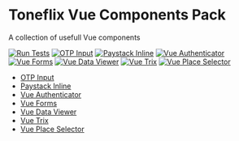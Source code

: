 # Toneflix Vue Components Pack

A collection of usefull Vue components
 
[![Run Tests](https://github.com/toneflix/vue-component-pack/actions/workflows/tests.yml/badge.svg)](https://github.com/toneflix/vue-component-pack/actions/workflows/tests.yml)
[![OTP Input](https://img.shields.io/npm/v/@toneflix/otp-input.svg?style=flat-square&label=OTP+Input)](https://www.npmjs.com/package/@toneflix/otp-input)
[![Paystack Inline](https://img.shields.io/npm/v/@toneflix/paystack-inline.svg?style=flat-square&label=Paystack+Inline)](https://www.npmjs.com/package/@toneflix/paystack-inline)
[![Vue Authenticator](https://img.shields.io/npm/v/@toneflix/vue-auth.svg?style=flat-square&label=Vue+Auth)](https://www.npmjs.com/package/@toneflix/vue-auth)
[![Vue Forms](https://img.shields.io/npm/v/@toneflix/vue-forms.svg?style=flat-square&label=Vue+Forms)](https://www.npmjs.com/package/@toneflix/vue-forms)
[![Vue Data Viewer](https://img.shields.io/npm/v/@toneflix/vue-dataviewer.svg?style=flat-square&label=Vue+Data+Viewer)](https://www.npmjs.com/package/@toneflix/vue-dataviewer)
[![Vue Trix](https://img.shields.io/npm/v/@toneflix/vue-trix.svg?style=flat-square&label=Vue+Trix)](https://www.npmjs.com/package/@toneflix/vue-trix)
[![Vue Place Selector](https://img.shields.io/npm/v/@toneflix/vue-place-selector.svg?style=flat-square&label=Vue+Place+Selector)](https://www.npmjs.com/package/@toneflix/vue-place-selector)

- [OTP Input](https://github.com/toneflix/vue-component-pack/tree/main/packages/otp-input)
- [Paystack Inline](https://github.com/toneflix/vue-component-pack/tree/main/packages/paystack-inline)
- [Vue Authenticator](https://github.com/toneflix/vue-component-pack/tree/main/packages/vue-auth)
- [Vue Forms](https://github.com/toneflix/vue-component-pack/tree/main/packages/vue-forms)
- [Vue Data Viewer](https://github.com/toneflix/vue-component-pack/tree/main/packages/vue-dataviewer)
- [Vue Trix](https://github.com/toneflix/vue-component-pack/tree/main/packages/vue-trix)
- [Vue Place Selector](https://github.com/toneflix/vue-component-pack/tree/main/packages/vue-place-selector)
